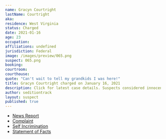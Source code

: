 ```yaml
---
name: Gracyn Courtright
lastName: Courtright
aka:
residence: West Virginia
status: Charged
date: 2021-01-16
age: 23
occupation:
affiliations: undefined
jurisdiction: Federal
image: /images/preview/065.png
suspect: 065.png
booking:
courtroom:
courthouse:
quote: "Can't wait to tell my grandkids I was here!"
title: Gracyn Courtright charged on January 16, 2021
description: Click for latest case details. Suspects considered innocent until proven guilty.
author: seditiontrack
layout: suspect
published: true
---
```

- [News Report](https://www.thedailybeast.com/latest-round-of-capitol-riot-arrests-outed-themselves-on-social-media)
- [Complaint](https://www.courtlistener.com/recap/gov.uscourts.dcd.226140/gov.uscourts.dcd.226140.1.1.pdf?fbclid=IwAR3-9Irq5mTP7Byu1S7TYTAzPr0yHYf1q9x5jEu_9EcltQfOaBb7DsjvJHI)
- [Self Incrimination](https://twitter.com/GarrettWKYT/status/1350966875136667654?s=20)
- [Statement of Facts](https://www.justice.gov/opa/page/file/1360196/download)
